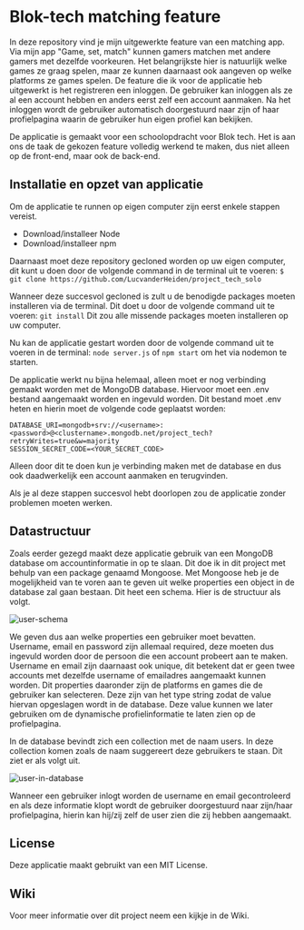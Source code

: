 # Blok-tech matching feature

In deze repository vind je mijn uitgewerkte feature van een matching app. Via mijn app "Game, set, match" kunnen gamers matchen met andere gamers met dezelfde voorkeuren. Het belangrijkste hier is natuurlijk welke games ze graag spelen, maar ze kunnen daarnaast ook aangeven op welke platforms ze games spelen. De feature die ik voor de applicatie heb uitgewerkt is het registreren een inloggen. De gebruiker kan inloggen als ze al een account hebben en anders eerst zelf een account aanmaken. Na het inloggen wordt de gebruiker automatisch doorgestuurd naar zijn of haar profielpagina waarin de gebruiker hun eigen profiel kan bekijken.

De applicatie is gemaakt voor een schoolopdracht voor Blok tech. Het is aan ons de taak de gekozen feature volledig werkend te maken, dus niet alleen op de front-end, maar ook de back-end. 

## Installatie en opzet van applicatie

Om de applicatie te runnen op eigen computer zijn eerst enkele stappen vereist. 
* Download/installeer Node
* Download/installeer npm

Daarnaast moet deze repository gecloned worden op uw eigen computer, dit kunt u doen door de volgende command in de terminal uit te voeren: 
`$ git clone https://github.com/LucvanderHeiden/project_tech_solo`

Wanneer deze succesvol gecloned is zult u de benodigde packages moeten installeren via de terminal. Dit doet u door de volgende command uit te voeren: 
`git install`
Dit zou alle missende packages moeten installeren op uw computer.

Nu kan de applicatie gestart worden door de volgende command uit te voeren in de terminal:
`node server.js` of `npm start` om het via nodemon te starten.

De applicatie werkt nu bijna helemaal, alleen moet er nog verbinding gemaakt worden met de MongoDB database. Hiervoor moet een .env bestand aangemaakt worden en ingevuld worden. Dit bestand moet .env heten en hierin moet de volgende code geplaatst worden: 
```
DATABASE_URI=mongodb+srv://<username>:<password>@<clustername>.mongodb.net/project_tech?retryWrites=true&w=majority
SESSION_SECRET_CODE=<YOUR_SECRET_CODE>
```
Alleen door dit te doen kun je verbinding maken met de database en dus ook daadwerkelijk een account aanmaken en terugvinden.

Als je al deze stappen succesvol hebt doorlopen zou de applicatie zonder problemen moeten werken.

## Datastructuur

Zoals eerder gezegd maakt deze applicatie gebruik van een MongoDB database om accountinformatie in op te slaan. Dit doe ik in dit project met behulp van een package genaamd Mongoose. Met Mongoose heb je de mogelijkheid van te voren aan te geven uit welke properties een object in de database zal gaan bestaan. Dit heet een schema. Hier is de structuur als volgt. 

![user-schema](https://user-images.githubusercontent.com/26922676/162452681-13c0a915-de8a-4216-85d1-55eeee44274e.png)

We geven dus aan welke properties een gebruiker moet bevatten. Username, email en password zijn allemaal required, deze moeten dus ingevuld worden door de persoon die een account probeert aan te maken. Username en email zijn daarnaast ook unique, dit betekent dat er geen twee accounts met dezelfde username of emailadres aangemaakt kunnen worden. Dit properties daaronder zijn de platforms en games die de gebruiker kan selecteren. Deze zijn van het type string zodat de value hiervan opgeslagen wordt in de database. Deze value kunnen we later gebruiken om de dynamische profielinformatie te laten zien op de profielpagina.

In de database bevindt zich een collection met de naam users. In deze collection komen zoals de naam suggereert deze gebruikers te staan. Dit ziet er als volgt uit.

![user-in-database](https://user-images.githubusercontent.com/26922676/162452860-c1f01e8f-d797-403f-a1d1-6819a2089688.png)

Wanneer een gebruiker inlogt worden de username en email gecontroleerd en als deze informatie klopt wordt de gebruiker doorgestuurd naar zijn/haar profielpagina, hierin kan hij/zij zelf de user zien die zij hebben aangemaakt. 

## License

Deze applicatie maakt gebruikt van een MIT License. 

## Wiki

Voor meer informatie over dit project neem een kijkje in de Wiki.

